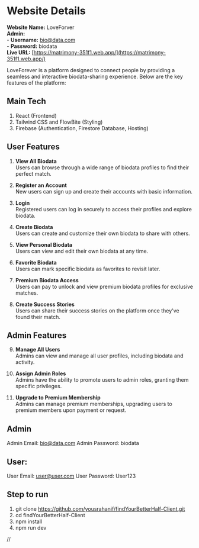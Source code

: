 # Website Details

**Website Name:** LoveForver  
**Admin:**  
    - **Username:** bio@data.com  
    - **Password:** biodata  
**Live URL:** [https://matrimony-351f1.web.app/](https://matrimony-351f1.web.app/)

LoveForever is a platform designed to connect people by providing a seamless and interactive biodata-sharing experience. Below are the key features of the platform:

## Main Tech
1. React (Frontend)
2. Tailwind CSS and FlowBite (Styling)
3. Firebase (Authentication, Firestore Database, Hosting)

## User Features
1. **View All Biodata**  
   Users can browse through a wide range of biodata profiles to find their perfect match.

2. **Register an Account**  
   New users can sign up and create their accounts with basic information.

3. **Login**  
   Registered users can log in securely to access their profiles and explore biodata.

4. **Create Biodata**  
   Users can create and customize their own biodata to share with others.

5. **View Personal Biodata**  
   Users can view and edit their own biodata at any time.

6. **Favorite Biodata**  
   Users can mark specific biodata as favorites to revisit later.

7. **Premium Biodata Access**  
   Users can pay to unlock and view premium biodata profiles for exclusive matches.

8. **Create Success Stories**  
   Users can share their success stories on the platform once they've found their match.

## Admin Features
9. **Manage All Users**  
   Admins can view and manage all user profiles, including biodata and activity.

10. **Assign Admin Roles**  
    Admins have the ability to promote users to admin roles, granting them specific privileges.

11. **Upgrade to Premium Membership**  
    Admins can manage premium memberships, upgrading users to premium members upon payment or request.

## Admin
Admin Email: bio@data.com
Admin Password: biodata

## User:
User Email: user@user.com
User Password: User123

## Step to run
1. git clone https://github.com/yousrahanif/findYourBetterHalf-Client.git
2. cd findYourBetterHalf-Client
3. npm install
4. npm run dev


//